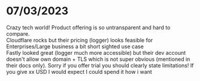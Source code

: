# 07/03/2023

Crazy tech world! Product offering is so untransparent and hard to compare. \
Cloudflare rocks but their pricing (logger) looks feasible for Enterprises/Large business a bit short sighted use case\
Fastly looked great (logger much more accessible) but their dev account doesn't allow own domain + TLS which is not super obvious (mentioned in their docs only). Sorry if you offer trial you should clearly state limitations! If you give xx USD I would expect I could spend it how i want
